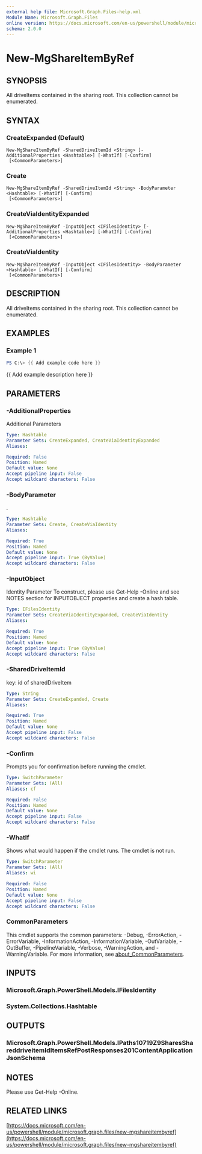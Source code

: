 ```yaml
---
external help file: Microsoft.Graph.Files-help.xml
Module Name: Microsoft.Graph.Files
online version: https://docs.microsoft.com/en-us/powershell/module/microsoft.graph.files/new-mgshareitembyref
schema: 2.0.0
---
```


# New-MgShareItemByRef

## SYNOPSIS
All driveItems contained in the sharing root.
This collection cannot be enumerated.

## SYNTAX

### CreateExpanded (Default)
```
New-MgShareItemByRef -SharedDriveItemId <String> [-AdditionalProperties <Hashtable>] [-WhatIf] [-Confirm]
 [<CommonParameters>]
```

### Create
```
New-MgShareItemByRef -SharedDriveItemId <String> -BodyParameter <Hashtable> [-WhatIf] [-Confirm]
 [<CommonParameters>]
```

### CreateViaIdentityExpanded
```
New-MgShareItemByRef -InputObject <IFilesIdentity> [-AdditionalProperties <Hashtable>] [-WhatIf] [-Confirm]
 [<CommonParameters>]
```

### CreateViaIdentity
```
New-MgShareItemByRef -InputObject <IFilesIdentity> -BodyParameter <Hashtable> [-WhatIf] [-Confirm]
 [<CommonParameters>]
```

## DESCRIPTION
All driveItems contained in the sharing root.
This collection cannot be enumerated.

## EXAMPLES

### Example 1
```powershell
PS C:\> {{ Add example code here }}
```

{{ Add example description here }}

## PARAMETERS

### -AdditionalProperties
Additional Parameters

```yaml
Type: Hashtable
Parameter Sets: CreateExpanded, CreateViaIdentityExpanded
Aliases:

Required: False
Position: Named
Default value: None
Accept pipeline input: False
Accept wildcard characters: False
```

### -BodyParameter
.

```yaml
Type: Hashtable
Parameter Sets: Create, CreateViaIdentity
Aliases:

Required: True
Position: Named
Default value: None
Accept pipeline input: True (ByValue)
Accept wildcard characters: False
```

### -InputObject
Identity Parameter
To construct, please use Get-Help -Online and see NOTES section for INPUTOBJECT properties and create a hash table.

```yaml
Type: IFilesIdentity
Parameter Sets: CreateViaIdentityExpanded, CreateViaIdentity
Aliases:

Required: True
Position: Named
Default value: None
Accept pipeline input: True (ByValue)
Accept wildcard characters: False
```

### -SharedDriveItemId
key: id of sharedDriveItem

```yaml
Type: String
Parameter Sets: CreateExpanded, Create
Aliases:

Required: True
Position: Named
Default value: None
Accept pipeline input: False
Accept wildcard characters: False
```

### -Confirm
Prompts you for confirmation before running the cmdlet.

```yaml
Type: SwitchParameter
Parameter Sets: (All)
Aliases: cf

Required: False
Position: Named
Default value: None
Accept pipeline input: False
Accept wildcard characters: False
```

### -WhatIf
Shows what would happen if the cmdlet runs.
The cmdlet is not run.

```yaml
Type: SwitchParameter
Parameter Sets: (All)
Aliases: wi

Required: False
Position: Named
Default value: None
Accept pipeline input: False
Accept wildcard characters: False
```

### CommonParameters
This cmdlet supports the common parameters: -Debug, -ErrorAction, -ErrorVariable, -InformationAction, -InformationVariable, -OutVariable, -OutBuffer, -PipelineVariable, -Verbose, -WarningAction, and -WarningVariable. For more information, see [about_CommonParameters](http://go.microsoft.com/fwlink/?LinkID=113216).

## INPUTS

### Microsoft.Graph.PowerShell.Models.IFilesIdentity
### System.Collections.Hashtable
## OUTPUTS

### Microsoft.Graph.PowerShell.Models.IPaths10719Z9SharesShareddriveitemIdItemsRefPostResponses201ContentApplicationJsonSchema
## NOTES
Please use Get-Help -Online.

## RELATED LINKS

[https://docs.microsoft.com/en-us/powershell/module/microsoft.graph.files/new-mgshareitembyref](https://docs.microsoft.com/en-us/powershell/module/microsoft.graph.files/new-mgshareitembyref)

